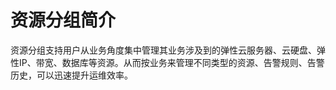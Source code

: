 # 资源分组简介<a name="zh-cn_topic_0102570567"></a>

资源分组支持用户从业务角度集中管理其业务涉及到的弹性云服务器、云硬盘、弹性IP、带宽、数据库等资源。从而按业务来管理不同类型的资源、告警规则、告警历史，可以迅速提升运维效率。

